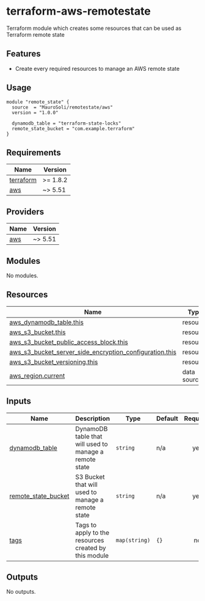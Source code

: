 # terraform-aws-remotestate
Terraform module which creates some resources that can be used as Terraform remote state

## Features

* Create every required resources to manage an AWS remote state 

## Usage

```hcl
module "remote_state" {
  source  = "MauroSoli/remotestate/aws"
  version = "1.0.0"

  dynamodb_table = "terraform-state-locks"
  remote_state_bucket = "com.example.terraform"
}
```
<!-- BEGINNING OF PRE-COMMIT-TERRAFORM DOCS HOOK -->
## Requirements

| Name | Version |
|------|---------|
| <a name="requirement_terraform"></a> [terraform](#requirement\_terraform) | >= 1.8.2 |
| <a name="requirement_aws"></a> [aws](#requirement\_aws) | ~> 5.51 |

## Providers

| Name | Version |
|------|---------|
| <a name="provider_aws"></a> [aws](#provider\_aws) | ~> 5.51 |

## Modules

No modules.

## Resources

| Name | Type |
|------|------|
| [aws_dynamodb_table.this](https://registry.terraform.io/providers/hashicorp/aws/latest/docs/resources/dynamodb_table) | resource |
| [aws_s3_bucket.this](https://registry.terraform.io/providers/hashicorp/aws/latest/docs/resources/s3_bucket) | resource |
| [aws_s3_bucket_public_access_block.this](https://registry.terraform.io/providers/hashicorp/aws/latest/docs/resources/s3_bucket_public_access_block) | resource |
| [aws_s3_bucket_server_side_encryption_configuration.this](https://registry.terraform.io/providers/hashicorp/aws/latest/docs/resources/s3_bucket_server_side_encryption_configuration) | resource |
| [aws_s3_bucket_versioning.this](https://registry.terraform.io/providers/hashicorp/aws/latest/docs/resources/s3_bucket_versioning) | resource |
| [aws_region.current](https://registry.terraform.io/providers/hashicorp/aws/latest/docs/data-sources/region) | data source |

## Inputs

| Name | Description | Type | Default | Required |
|------|-------------|------|---------|:--------:|
| <a name="input_dynamodb_table"></a> [dynamodb\_table](#input\_dynamodb\_table) | DynamoDB table that will used to manage a remote state | `string` | n/a | yes |
| <a name="input_remote_state_bucket"></a> [remote\_state\_bucket](#input\_remote\_state\_bucket) | S3 Bucket that will used to manage a remote state | `string` | n/a | yes |
| <a name="input_tags"></a> [tags](#input\_tags) | Tags to apply to the resources created by this module | `map(string)` | `{}` | no |

## Outputs

No outputs.
<!-- END OF PRE-COMMIT-TERRAFORM DOCS HOOK -->
